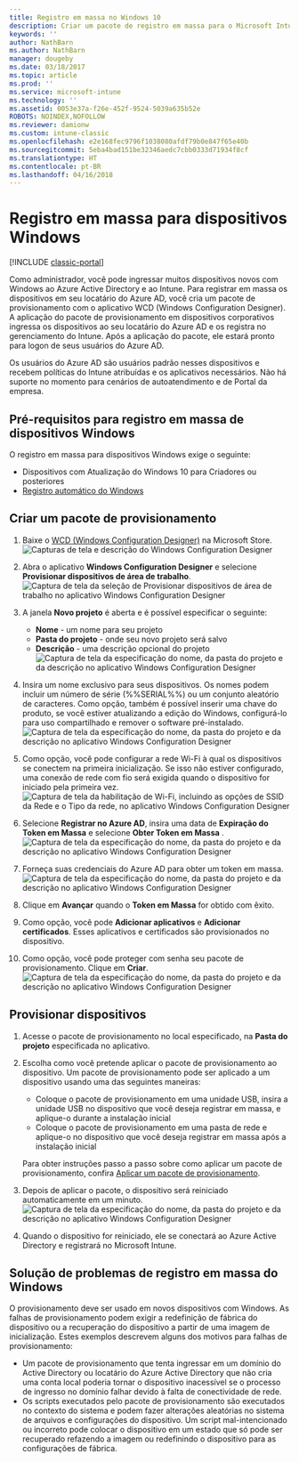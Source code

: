 ```yaml
---
title: Registro em massa no Windows 10
description: Criar um pacote de registro em massa para o Microsoft Intune
keywords: ''
author: NathBarn
ms.author: NathBarn
manager: dougeby
ms.date: 03/18/2017
ms.topic: article
ms.prod: ''
ms.service: microsoft-intune
ms.technology: ''
ms.assetid: 0053e37a-f26e-452f-9524-5039a635b52e
ROBOTS: NOINDEX,NOFOLLOW
ms.reviewer: damionw
ms.custom: intune-classic
ms.openlocfilehash: e2e168fec9796f1038080afdf79b0e847f65e40b
ms.sourcegitcommit: 5eba4bad151be32346aedc7cbb0333d71934f8cf
ms.translationtype: HT
ms.contentlocale: pt-BR
ms.lasthandoff: 04/16/2018
---
```

# <a name="bulk-enrollment-for-windows-devices"></a>Registro em massa para dispositivos Windows

[!INCLUDE [classic-portal](../includes/classic-portal.md)]

Como administrador, você pode ingressar muitos dispositivos novos com Windows ao Azure Active Directory e ao Intune. Para registrar em massa os dispositivos em seu locatário do Azure AD, você cria um pacote de provisionamento com o aplicativo WCD (Windows Configuration Designer). A aplicação do pacote de provisionamento em dispositivos corporativos ingressa os dispositivos ao seu locatário do Azure AD e os registra no gerenciamento do Intune. Após a aplicação do pacote, ele estará pronto para logon de seus usuários do Azure AD.

Os usuários do Azure AD são usuários padrão nesses dispositivos e recebem políticas do Intune atribuídas e os aplicativos necessários. Não há suporte no momento para cenários de autoatendimento e de Portal da empresa.

## <a name="prerequisites-for-windows-devices-bulk-enrollment"></a>Pré-requisitos para registro em massa de dispositivos Windows

O registro em massa para dispositivos Windows exige o seguinte:

- Dispositivos com Atualização do Windows 10 para Criadores ou posteriores
- [Registro automático do Windows](/intune-classic/deploy-use/set-up-windows-device-management-with-microsoft-intune#enable-windows-10-automatic-enrollment)

## <a name="create-a-provisioning-package"></a>Criar um pacote de provisionamento

1. Baixe o [WCD (Windows Configuration Designer)](https://www.microsoft.com/store/apps/9nblggh4tx22) na Microsoft Store.
   ![Capturas de tela e descrição do Windows Configuration Designer](../media/bulk-enroll-store.png)

2. Abra o aplicativo **Windows Configuration Designer** e selecione **Provisionar dispositivos de área de trabalho**.
   ![Captura de tela da seleção de Provisionar dispositivos de área de trabalho no aplicativo Windows Configuration Designer](../media/bulk-enroll-select.png)

3. A janela **Novo projeto** é aberta e é possível especificar o seguinte:
   - **Nome** - um nome para seu projeto
   - **Pasta do projeto** - onde seu novo projeto será salvo
   - **Descrição** - uma descrição opcional do projeto ![Captura de tela da especificação do nome, da pasta do projeto e da descrição no aplicativo Windows Configuration Designer](../media/bulk-enroll-name.png)

4. Insira um nome exclusivo para seus dispositivos. Os nomes podem incluir um número de série (%%SERIAL%%) ou um conjunto aleatório de caracteres. Como opção, também é possível inserir uma chave do produto, se você estiver atualizando a edição do Windows, configurá-lo para uso compartilhado e remover o software pré-instalado.<BR>
   ![Captura de tela da especificação do nome, da pasta do projeto e da descrição no aplicativo Windows Configuration Designer](../media/bulk-enroll-device.png)

5. Como opção, você pode configurar a rede Wi-Fi à qual os dispositivos se conectem na primeira inicialização.  Se isso não estiver configurado, uma conexão de rede com fio será exigida quando o dispositivo for iniciado pela primeira vez.
   ![Captura de tela da habilitação de Wi-Fi, incluindo as opções de SSID da Rede e o Tipo da rede, no aplicativo Windows Configuration Designer](../media/bulk-enroll-network.png)

6. Selecione **Registrar no Azure AD**, insira uma data de **Expiração do Token em Massa** e selecione **Obter Token em Massa** .
   ![Captura de tela da especificação do nome, da pasta do projeto e da descrição no aplicativo Windows Configuration Designer](../media/bulk-enroll-account.png)

7. Forneça suas credenciais do Azure AD para obter um token em massa.
   ![Captura de tela da especificação do nome, da pasta do projeto e da descrição no aplicativo Windows Configuration Designer](../media/bulk-enroll-cred.png)

8. Clique em **Avançar** quando o **Token em Massa** for obtido com êxito.

9. Como opção, você pode **Adicionar aplicativos** e **Adicionar certificados**. Esses aplicativos e certificados são provisionados no dispositivo.

10. Como opção, você pode proteger com senha seu pacote de provisionamento.  Clique em **Criar**.
    ![Captura de tela da especificação do nome, da pasta do projeto e da descrição no aplicativo Windows Configuration Designer](../media/bulk-enroll-create.png)

## <a name="provision-devices"></a>Provisionar dispositivos

1. Acesse o pacote de provisionamento no local especificado, na **Pasta do projeto** especificada no aplicativo.

2. Escolha como você pretende aplicar o pacote de provisionamento ao dispositivo.  Um pacote de provisionamento pode ser aplicado a um dispositivo usando uma das seguintes maneiras:
   - Coloque o pacote de provisionamento em uma unidade USB, insira a unidade USB no dispositivo que você deseja registrar em massa, e aplique-o durante a instalação inicial
   - Coloque o pacote de provisionamento em uma pasta de rede e aplique-o no dispositivo que você deseja registrar em massa após a instalação inicial

   Para obter instruções passo a passo sobre como aplicar um pacote de provisionamento, confira [Aplicar um pacote de provisionamento](https://technet.microsoft.com/itpro/windows/configure/provisioning-apply-package).

3. Depois de aplicar o pacote, o dispositivo será reiniciado automaticamente em um minuto.
   ![Captura de tela da especificação do nome, da pasta do projeto e da descrição no aplicativo Windows Configuration Designer](../media/bulk-enroll-add.png)

4. Quando o dispositivo for reiniciado, ele se conectará ao Azure Active Directory e registrará no Microsoft Intune.

## <a name="troubleshooting-windows-bulk-enrollment"></a>Solução de problemas de registro em massa do Windows

O provisionamento deve ser usado em novos dispositivos com Windows. As falhas de provisionamento podem exigir a redefinição de fábrica do dispositivo ou a recuperação do dispositivo a partir de uma imagem de inicialização. Estes exemplos descrevem alguns dos motivos para falhas de provisionamento:

- Um pacote de provisionamento que tenta ingressar em um domínio do Active Directory ou locatário do Azure Active Directory que não cria uma conta local poderia tornar o dispositivo inacessível se o processo de ingresso no domínio falhar devido à falta de conectividade de rede.
- Os scripts executados pelo pacote de provisionamento são executados no contexto do sistema e podem fazer alterações aleatórias no sistema de arquivos e configurações do dispositivo. Um script mal-intencionado ou incorreto pode colocar o dispositivo em um estado que só pode ser recuperado refazendo a imagem ou redefinindo o dispositivo para as configurações de fábrica.

